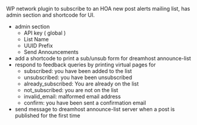 WP network plugin to subscribe to an HOA new post alerts mailing list, has admin section and shortcode for UI.

* admin section
    * API key ( global )
    * List Name
    * UUID Prefix
    * Send Announcements
* add a shortcode to print a sub/unsub form for dreamhost announce-list
* respond to feedback queries by printing virtual pages for
    * subscribed: you have been added to the list
    * unsubscribed: you have been unsubscribed
    * already_subscribed: You are already on the list
    * not_subscribed: you are not on the list
    * invalid_email: malformed email address
    * confirm: you have been sent a confirmation email
* send message to dreamhost announce-list server when a post is published for the first time

